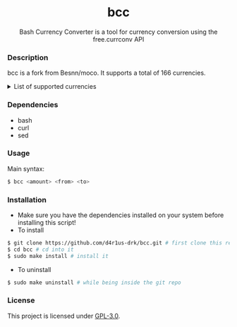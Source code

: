 <h1 align="center">bcc</h1>
<p align="center">Bash Currency Converter is a tool for currency conversion using the free.currconv API</p>

### Description
bcc is a fork from Besnn/moco. It supports a total of 166 currencies.
<details>
<summary>List of supported currencies</summary>
<br>
afn - Afghan Afghani <br>
all - Albanian Lek <br>
dzd - Algerian Dinar <br>
aoa - Angolan Kwanza <br>
ars - Argentine Peso <br>
amd - Armenian Dram <br>
awg - Aruban Florin <br>
aud - Australian Dollar <br>
azn - Azerbaijani Manat <br>
bsd - Bahamian Dollar <br>
bhd - Bahraini Dinar <br>
bdt - Bangladeshi Taka <br>
bbd - Barbadian Dollar <br>
byn - Belarusian Ruble <br>
bzd - Belize Dollar <br>
bmd - Bermudan Dollar <br>
btn - Bhutanese Ngultrum <br>
btc - Bitcoin <br>
bob - Bolivian Boliviano <br>
bam - Bosnia And Herzegovina Konvertibilna Marka <br>
bwp - Botswana Pula <br>
brl - Brazilian Real <br>
gbp - British Pound <br>
bnd - Brunei Dollar <br>
bgn - Bulgarian Lev <br>
bif - Burundi Franc <br>
khr - Cambodian Riel <br>
cad - Canadian Dollar <br>
cve - Cape Verdean Escudo <br>
kyd - Cayman Islands Dollar <br>
xaf - Central African CFA Franc <br>
xpf - CFP Franc <br>
clp - Chilean Peso <br>
clf - Chilean Unit Of Account <br>
cny - Chinese Yuan <br>
cop - Colombian Peso <br>
kmf - Comorian Franc <br>
cdf - Congolese Franc <br>
crc - Costa Rican Colon <br>
hrk - Croatian Kuna <br>
cuc - Cuban Convertible Peso <br>
cup - Cuban Peso <br>
czk - Czech Koruna <br>
dkk - Danish Krone <br>
djf - Djiboutian Franc <br>
dop - Dominican Peso <br>
xcd - East Caribbean Dollar <br>
egp - Egyptian Pound <br>
ern - Eritrean Nakfa <br>
etb - Ethiopian Birr <br>
eur - Euro <br>
fkp - Falkland Islands Pound <br>
fjd - Fijian Dollar <br>
gmd - Gambian Dalasi <br>
gel - Georgian Lari <br>
ghs - Ghanaian Cedi <br>
gip - Gibraltar Pound <br>
gtq - Guatemalan Quetzal <br>
ggp - Guernsey Pound <br>
gnf - Guinean Franc <br>
gyd - Guyanese Dollar <br>
htg - Haitian Gourde <br>
hnl - Honduran Lempira <br>
hkd - Hong Kong Dollar <br>
huf - Hungarian Forint <br>
isk - Icelandic Kr\u00f3na <br>
inr - Indian Rupee <br>
idr - Indonesian Rupiah <br>
irr - Iranian Rial <br>
iqd - Iraqi Dinar <br>
ils - Israeli New Sheqel <br>
jmd - Jamaican Dollar <br>
jpy - Japanese Yen <br>
jep - Jersey Pound <br>
jod - Jordanian Dinar <br>
kzt - Kazakhstani Tenge <br>
kes - Kenyan Shilling <br>
kwd - Kuwaiti Dinar <br>
kgs - Kyrgyzstani Som <br>
lak - Lao Kip <br>
lvl - Latvian Lats <br>
lbp - Lebanese Lira <br>
lsl - Lesotho Loti <br>
lrd - Liberian Dollar <br>
lyd - Libyan Dinar <br>
mop - Macanese Pataca <br>
mkd - Macedonian Denar <br>
mga - Malagasy Ariary <br>
mwk - Malawian Kwacha <br>
myr - Malaysian Ringgit <br>
mvr - Maldivian Rufiyaa <br>
imp - Manx pound <br>
mro - Mauritanian Ouguiya <br>
mur - Mauritian Rupee <br>
mxn - Mexican Peso <br>
mdl - Moldovan Leu <br>
mnt - Mongolian Tugrik <br>
mad - Moroccan Dirham <br>
mzn - Mozambican Metical <br>
mmk - Myanma Kyat <br>
nad - Namibian Dollar <br>
npr - Nepalese Rupee <br>
ang - Netherlands Antillean Gulden <br>
byn - New Belarusian Ruble <br>
twd - New Taiwan Dollar <br>
nzd - New Zealand Dollar <br>
nio - Nicaraguan Cordoba <br>
ngn - Nigerian Naira <br>
kpw - North Korean Won <br>
nok - Norwegian Krone <br>
zmk - Old Zambian Kwacha <br>
omr - Omani Rial <br>
top - Paanga <br>
pkr - Pakistani Rupee <br>
pab - Panamanian Balboa <br>
pgk - Papua New Guinean Kina <br>
pyg - Paraguayan Guarani <br>
pen - Peruvian Nuevo Sol <br>
php - Philippine Peso <br>
pln - Polish Zloty <br>
qar - Qatari Riyal <br>
ron - Romanian Leu <br>
rub - Russian Ruble <br>
rwf - Rwandan Franc <br>
shp - Saint Helena Pound <br>
svc - Salvadoran Col\u00f3n <br>
wst - Samoan Tala <br>
std - Sao Tome And Principe Dobra <br>
sar - Saudi Riyal <br>
rsd - Serbian Dinar <br>
scr - Seychellois Rupee <br>
sll - Sierra Leonean Leone <br>
xag - Silver (troy ounce) <br>
sgd - Singapore Dollar <br>
sbd - Solomon Islands Dollar <br>
sos - Somali Shilling <br>
zar - South African Rand <br>
krw - South Korean Won <br>
xdr - Special Drawing Rights <br>
lkr - Sri Lankan Rupee <br>
sdg - Sudanese Pound <br>
srd - Surinamese Dollar <br>
szl - Swazi Lilangeni <br>
sek - Swedish Krona <br>
chf - Swiss Franc <br>
syp - Syrian Pound <br>
tjs - Tajikistani Somoni <br>
tzs - Tanzanian Shilling <br>
thb - Thai Baht <br>
ttd - Trinidad and Tobago Dollar <br>
tnd - Tunisian Dinar <br>
try - Turkish New Lira <br>
tmt - Turkmenistan Manat <br>
aed - UAE Dirham <br>
ugx - Ugandan Shilling <br>
uah - Ukrainian Hryvnia <br>
usd - United States Dollar <br>
uyu - Uruguayan Peso <br>
uzs - Uzbekistani Som <br>
vuv - Vanuatu Vatu <br>
vef - Venezuelan Bolivar <br>
vnd - Vietnamese Dong <br>
xof - West African CFA Franc <br>
yer - Yemeni Rial <br>
zmw - Zambian Kwacha <br>
zwl - Zimbabwean Dollar
</details>

### Dependencies
* bash
* curl
* sed

### Usage
Main syntax:
```sh
$ bcc <amount> <from> <to>
```

### Installation
* Make sure you have the dependencies installed on your system before installing this script!
* To install
```sh
$ git clone https://github.com/d4r1us-drk/bcc.git # first clone this repository
$ cd bcc # cd into it
$ sudo make install # install it
```
* To uninstall
```sh
$ sudo make uninstall # while being inside the git repo
```

### License
This project is licensed under [GPL-3.0](https://raw.githubusercontent.com/Illumina/licenses/master/gpl-3.0.txt).
